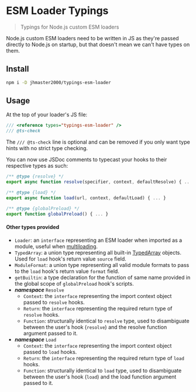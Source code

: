 # ESM Loader Typings
> Typings for Node.js custom ESM loaders

Node.js custom ESM loaders need to be written in JS as they're passed directly to Node.js on startup, but that doesn't mean we can't have types on them.

## Install
```sh
npm i -D jhmaster2000/typings-esm-loader
```

## Usage
At the top of your loader's JS file:
```js
/// <reference types="typings-esm-loader" />
/// @ts-check
```
The `/// @ts-check` line is optional and can be removed if you only want type hints with no strict type checking.

You can now use JSDoc comments to typecast your hooks to their respective types as such:
```js
/** @type {resolve} */
export async function resolve(specifier, context, defaultResolve) { ... }

/** @type {load} */
export async function load(url, context, defaultLoad) { ... }

/** @type {globalPreload} */
export function globalPreload() { ... }
```

#### Other types provided
- `Loader`: an `interface` representing an ESM loader when imported as a module, useful when [multiloading](https://github.com/jhmaster2000/multiloader).
- `TypedArray`: a union type representing all built-in [TypedArray](https://developer.mozilla.org/en-US/docs/Web/JavaScript/Reference/Global_Objects/TypedArray) objects. Used for `load` hook's return value `source` field.
- `ModuleFormat`: a union type representing all valid module formats to pass to the `load` hook's return value `format` field.
- `getBuiltin`: a type declaration for the function of same name provided in the global scope of `globalPreload` hook's scripts.
- ***namespace*** `Resolve`
  - `Context`: the `interface` representing the import context object passed to `resolve` hooks.
  - `Return`: the `interface` representing the required return type of `resolve` hooks.
  - `Function`: structurally identical to `resolve` type, used to disambiguate between the user's hook (`resolve`) and the resolve function argument passed to it.
- ***namespace*** `Load`
  - `Context`: the `interface` representing the import context object passed to `load` hooks.
  - `Return`: the `interface` representing the required return type of `load` hooks.
  - `Function`: structurally identical to `load` type, used to disambiguate between the user's hook (`load`) and the load function argument passed to it.
